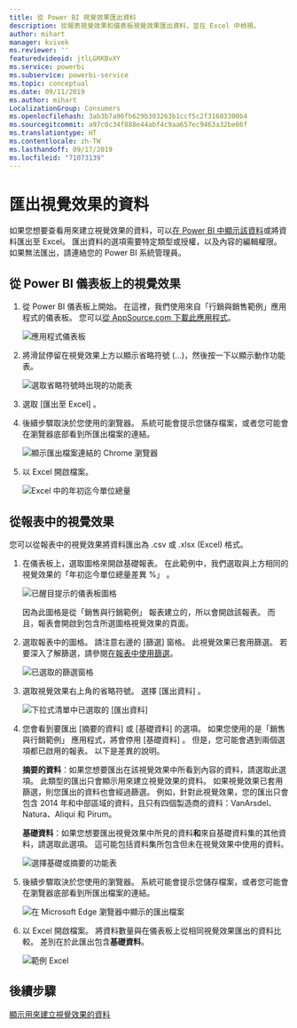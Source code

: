 ```yaml
---
title: 從 Power BI 視覺效果匯出資料
description: 從報表視覺效果和儀表板視覺效果匯出資料，並在 Excel 中檢視。
author: mihart
manager: kvivek
ms.reviewer: ''
featuredvideoid: jtlLGRKBvXY
ms.service: powerbi
ms.subservice: powerbi-service
ms.topic: conceptual
ms.date: 09/11/2019
ms.author: mihart
LocalizationGroup: Consumers
ms.openlocfilehash: 3ab3b7a96fb629b303263b1ccf5c2f31603300b4
ms.sourcegitcommit: a97c0c34f888e44abf4c9aa657ec9463a32be06f
ms.translationtype: HT
ms.contentlocale: zh-TW
ms.lasthandoff: 09/17/2019
ms.locfileid: "71073139"
---
```

# <a name="export-data-from-a-visual"></a>匯出視覺效果的資料
如果您想要查看用來建立視覺效果的資料，可以[在 Power BI 中顯示該資料](end-user-show-data.md)或將資料匯出至 Excel。 匯出資料的選項需要特定類型或授權，以及內容的編輯權限。 如果無法匯出，請連絡您的 Power BI 系統管理員。 

## <a name="from-a-visual-on-a-power-bi-dashboard"></a>從 Power BI 儀表板上的視覺效果

1. 從 Power BI 儀表板上開始。 在這裡，我們使用來自「行銷與銷售範例」應用程式的儀表板。 您可以[從 AppSource.com 下載此應用程式](https://appsource.microsoft.com/en-us/product/power-bi/microsoft-retail-analysis-sample.salesandmarketingsample-preview?flightCodes=e2b06c7a-a438-4d99-9eb6-4324ce87f282)。

    ![應用程式儀表板](media/end-user-export/power-bi-dashboards.png)

2. 將滑鼠停留在視覺效果上方以顯示省略符號 (...)，然後按一下以顯示動作功能表。

    ![選取省略符號時出現的功能表](media/end-user-export/power-bi-action-menu.png)

3. 選取 [匯出至 Excel]  。

4. 後續步驟取決於您使用的瀏覽器。 系統可能會提示您儲存檔案，或者您可能會在瀏覽器底部看到所匯出檔案的連結。 

    ![顯示匯出檔案連結的 Chrome 瀏覽器](media/end-user-export/power-bi-dashboard-exports.png)

5. 以 Excel 開啟檔案。  

    ![Excel 中的年初迄今單位總量](media/end-user-export/power-bi-excel.png)


## <a name="from-a-visual-in-a-report"></a>從報表中的視覺效果
您可以從報表中的視覺效果將資料匯出為 .csv 或 .xlsx (Excel) 格式。 

1. 在儀表板上，選取圖格來開啟基礎報表。  在此範例中，我們選取與上方相同的視覺效果的「年初迄今單位總量差異 %」  。 

    ![已醒目提示的儀表板圖格](media/end-user-export/power-bi-export-reports.png)

    因為此圖格是從「銷售與行銷範例」  報表建立的，所以會開啟該報表。 而且，報表會開啟到包含所選圖格視覺效果的頁面。 

2. 選取報表中的圖格。 請注意右邊的 [篩選]  窗格。 此視覺效果已套用篩選。 若要深入了解篩選，請參閱[在報表中使用篩選](end-user-report-filter.md)。

    ![已選取的篩選窗格](media/end-user-export/power-bi-export-filter.png)


3. 選取視覺效果右上角的省略符號。 選擇 [匯出資料]  。

    ![下拉式清單中已選取的 [匯出資料]](media/end-user-export/power-bi-export-report.png)

4. 您會看到要匯出 [摘要的資料] 或 [基礎資料] 的選項。 如果您使用的是「銷售與行銷範例」  應用程式，將會停用 [基礎資料]  。 但是，您可能會遇到兩個選項都已啟用的報表。 以下是差異的說明。

    **摘要的資料**：如果您想要匯出在該視覺效果中所看到內容的資料，請選取此選項。  此類型的匯出只會顯示用來建立視覺效果的資料。 如果視覺效果已套用篩選，則您匯出的資料也會經過篩選。 例如，針對此視覺效果，您的匯出只會包含 2014 年和中部區域的資料，且只有四個製造商的資料：VanArsdel、Natura、Aliqui 和 Pirum。
  

    **基礎資料**：如果您想要匯出視覺效果中所見的資料**和**來自基礎資料集的其他資料，請選取此選項。  這可能包括資料集所包含但未在視覺效果中使用的資料。 

    ![選擇基礎或摘要的功能表](media/end-user-export/power-bi-export-option.png)

5. 後續步驟取決於您使用的瀏覽器。 系統可能會提示您儲存檔案，或者您可能會在瀏覽器底部看到所匯出檔案的連結。 

    ![在 Microsoft Edge 瀏覽器中顯示的匯出檔案](media/end-user-export/power-bi-export-edge-browser.png)


6. 以 Excel 開啟檔案。 將資料數量與在儀表板上從相同視覺效果匯出的資料比較。 差別在於此匯出包含**基礎資料**。 

    ![範例 Excel](media/end-user-export/power-bi-underlying.png)

## <a name="next-steps"></a>後續步驟

[顯示用來建立視覺效果的資料](end-user-show-data.md)